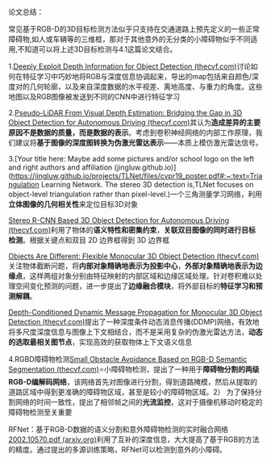论文总结：

常见基于RGB-D的3D目标检测方法似乎只支持在交通道路上预先定义的一些正常障碍物,如人或车辆等的三维框，那对于其他意外的无分类的小障碍物似乎不同适用,不知道可以将上述3D目标检测与4.1这篇论文结合。

1.[Deeply Exploit Depth Information for Object Detection (thecvf.com)](https://openaccess.thecvf.com/content_cvpr_2016_workshops/w24/papers/Hou_Deeply_Exploit_Depth_CVPR_2016_paper.pdf)讨论如何在特征学习中巧妙地将RGB与深度信息协调起来，导出的map包括来自颜色/深度对的几何轮廓，以及来自深度数据的水平视差、离地高度、与重力的角度。这些地图以及RGB图像被发送到不同的CNN中进行特征学习

2.[Pseudo-LiDAR From Visual Depth Estimation: Bridging the Gap in 3D Object Detection for Autonomous Driving (thecvf.com)](https://openaccess.thecvf.com/content_CVPR_2019/papers/Wang_Pseudo-LiDAR_From_Visual_Depth_Estimation_Bridging_the_Gap_in_3D_CVPR_2019_paper.pdf)其认为**造成差异的主要原因不是数据的质量，而是数据的表示**。考虑到卷积神经网络的内部工作原理，我们建议将**基于图像的深度图转换为伪激光雷达表示**——本质上模仿激光雷达信号。

3.[Your title here: Maybe add some pictures and/or school logo on the left and right authors and affiliation (jingluw.github.io)](https://jingluw.github.io/projects/TLNet/files/cvpr19_poster.pdf#:~:text=Triangulation Learning Network. The stereo 3D detection is,TLNet focuses on object-level triangulation rather than pixel-level.)一个三角测量学习网络，利用**立体图像的几何相关性**来定位目标3D对象

[Stereo R-CNN Based 3D Object Detection for Autonomous Driving (thecvf.com)](https://openaccess.thecvf.com/content_CVPR_2019/papers/Li_Stereo_R-CNN_Based_3D_Object_Detection_for_Autonomous_Driving_CVPR_2019_paper.pdf)利用了物体的**语义特性和密集约束**，**关联双目图像的同时进行目标检测**。根据关键点和双目 2D 边界框得到 3D 边界框

[Objects Are Different: Flexible Monocular 3D Object Detection (thecvf.com)](https://openaccess.thecvf.com/content/CVPR2021/papers/Zhang_Objects_Are_Different_Flexible_Monocular_3D_Object_Detection_CVPR_2021_paper.pdf)关注物体截断问题，将**内部对象精确地表示为投影中心**，**外部对象精确地表示为边缘点**，这样两组对象分别由特征映射的内部区域和边缘区域处理。针对卷积难以处理空间变化预测的问题，进一步提出了**边缘融合模块**，将外部目标的**特征学习和预测解耦**。

[Depth-Conditioned Dynamic Message Propagation for Monocular 3D Object Detection (thecvf.com)](https://openaccess.thecvf.com/content/CVPR2021/papers/Wang_Depth-Conditioned_Dynamic_Message_Propagation_for_Monocular_3D_Object_Detection_CVPR_2021_paper.pdf)提出了一种深度条件动态消息传播(DDMP)网络，有效地将多尺度深度信息与图像上下文相结合，而不是采用复杂的伪激光雷达方法，**动态的选取最相关图节点**，实现高效的获取物体上下文语义信息

4.RGBD障碍物检测[Small Obstacle Avoidance Based on RGB-D Semantic Segmentation (thecvf.com)](https://openaccess.thecvf.com/content_ICCVW_2019/papers/CVRSUAD/Hua_Small_Obstacle_Avoidance_Based_on_RGB-D_Semantic_Segmentation_ICCVW_2019_paper.pdf):star:小障碍物检测，提出了一种用于**障碍物分割的两级RGB-D编解码网络**，该网络首先对图像进行分割，得到道路掩模，然后从提取的道路区域中得到更准确的障碍物区域，甚至是较小的障碍物区域。2） 为了保持分割网络的时间一致性，提出了相邻帧之间的**光流监控**，这对于摄像机移动时稳定的障碍物检测至关重要

RFNet：基于RGB-D数据的语义分割和意外障碍物检测的实时融合网络[2002.10570.pdf (arxiv.org)](https://arxiv.org/pdf/2002.10570.pdf)利用了互补的深度信息，大大提高了基于RGB的方法的精度。通过提出的多源训练策略，RFNet可以检测到意外的小障碍。





